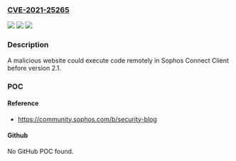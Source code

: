 ### [CVE-2021-25265](https://cve.mitre.org/cgi-bin/cvename.cgi?name=CVE-2021-25265)
![](https://img.shields.io/static/v1?label=Product&message=Sophos%20Connect%20Client&color=blue)
![](https://img.shields.io/static/v1?label=Version&message=%3C%3D%202.0%20&color=brighgreen)
![](https://img.shields.io/static/v1?label=Vulnerability&message=n%2Fa&color=brighgreen)

### Description

A malicious website could execute code remotely in Sophos Connect Client before version 2.1.

### POC

#### Reference
- https://community.sophos.com/b/security-blog

#### Github
No GitHub POC found.


